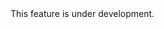 <div class="alert alert-warning">
   <span class="glyphicon glyphicon-exclamation-sign" aria-hidden="true"></span> This feature is under development.
</div> 